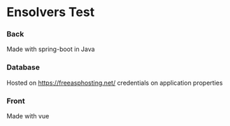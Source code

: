 # Ensolvers Test
### Back 
Made with spring-boot in Java
### Database 
Hosted on https://freeasphosting.net/ credentials on application properties
### Front 
Made with vue
